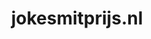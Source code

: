 ---
layout: post
title:  "jokesmitprijs.nl"
internal_url:  "/dutchgov/jokesmitprijs.nl.html"
subdomains_count: 2
all_subdomains_count: 3
urls_count: 2
ssl_rank: 0
http_rank: 87
url_link: /data/jokesmitprijs.nl/urls.txt
all_subdomains_link: /data/jokesmitprijs.nl/all_subdomains.txt
subdomains_link: /data/jokesmitprijs.nl/subdomains.txt
categories: dutchgov
---